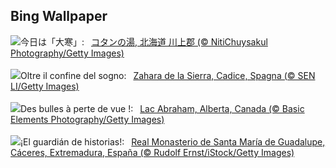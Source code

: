 ## Bing Wallpaper
![](https://www.bing.com/th?id=OHR.Daikan2025_JA-JP9667984098_UHD.jpg&w=1000)今日は「大寒」:&nbsp;&ensp;[コタンの湯, 北海道 川上郡 (© NitiChuysakul Photography/Getty Images)](https://www.bing.com/th?id=OHR.Daikan2025_JA-JP9667984098_UHD.jpg)
<br><br/>
![](https://www.bing.com/th?id=OHR.CadizSpain_IT-IT4747642623_UHD.jpg&w=1000)Oltre il confine del sogno:&nbsp;&ensp;[Zahara de la Sierra, Cadice, Spagna (© SEN LI/Getty Images)](https://www.bing.com/th?id=OHR.CadizSpain_IT-IT4747642623_UHD.jpg)
<br><br/>
![](https://www.bing.com/th?id=OHR.BubbleLake_FR-FR0545944347_UHD.jpg&w=1000)Des bulles à perte de vue !:&nbsp;&ensp;[Lac Abraham, Alberta, Canada (© Basic Elements Photography/Getty Images)](https://www.bing.com/th?id=OHR.BubbleLake_FR-FR0545944347_UHD.jpg)
<br><br/>
![](https://www.bing.com/th?id=OHR.LasCarantonas_ES-ES8729775352_UHD.jpg&w=1000)¡El guardián de historias!:&nbsp;&ensp;[Real Monasterio de Santa María de Guadalupe, Cáceres, Extremadura, España (© Rudolf Ernst/iStock/Getty Images)](https://www.bing.com/th?id=OHR.LasCarantonas_ES-ES8729775352_UHD.jpg)
<br><br/>
